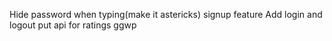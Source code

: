 Hide password when typing(make it astericks)
signup feature
Add login and logout
put api for ratings
ggwp
